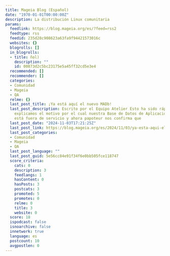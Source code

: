 ```yaml
---
title: Mageia Blog (Español)
date: "1970-01-01T00:00:00Z"
description: La distribución Linux comunitaria
params:
  feedlink: https://blog.mageia.org/es/?feed=rss2
  feedtype: rss
  feedid: 235d28c908623a63fa9f94421573016c
  websites: {}
  blogrolls: []
  in_blogrolls:
  - title: ñol)
    description: ""
    id: 00873d2c5bc23175e5a45ff32cd5e3e4
  recommended: []
  recommender: []
  categories:
  - Comunidad
  - Mageia
  - QA
  relme: {}
  last_post_title: ¡Ya está aquí el nuevo MADb!
  last_post_description: Escrito por el Equipo Atelier Esto ha sido rápido, hace poco
    explicamos el motivo por el cual nuestra Base de Datos de Aplicaciones Mageia
    está fuera de servicio y ahora papoteur nos confirma que
  last_post_date: "2024-11-03T17:21:25Z"
  last_post_link: https://blog.mageia.org/es/2024/11/03/ya-esta-aqui-el-nuevo-madb/
  last_post_categories:
  - Comunidad
  - Mageia
  - QA
  last_post_language: ""
  last_post_guid: 5e56cc84e91f34f6e0bb505fce118747
  score_criteria:
    cats: 0
    description: 3
    feedlangs: 1
    hasContent: 0
    hasPosts: 3
    postcats: 3
    promoted: 5
    promotes: 0
    relme: 0
    title: 3
    website: 0
  score: 18
  ispodcast: false
  isnoarchive: false
  innetwork: true
  language: es
  postcount: 10
  avgpostlen: 0
---
```

